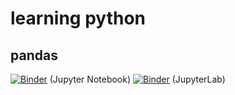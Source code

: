 # learning python
## pandas 
[![Binder](https://mybinder.org/badge_logo.svg)](https://mybinder.org/v2/gh/joshiman12/learning_python/main?filepath=pandas.ipynb) (Jupyter Notebook)
[![Binder](https://mybinder.org/badge_logo.svg)](https://mybinder.org/v2/gh/joshiman12/learning_python?urlpath=lab/main?filepath=pandas.ipynb) (JupyterLab)
